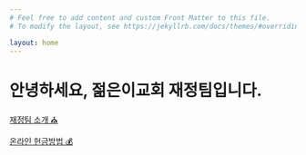 ```yaml
---
# Feel free to add content and custom Front Matter to this file.
# To modify the layout, see https://jekyllrb.com/docs/themes/#overriding-theme-defaults

layout: home
---
```


# 안녕하세요, 젊은이교회 재정팀입니다.
 
<a href="/about">재정팀 소개 ⛪️</a>

<a href="/guide">온라인 헌금방법 💰</a>
